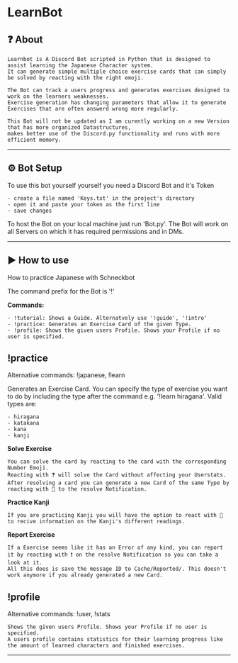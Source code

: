 # LearnBot

## ❓ About

```text
Learnbot is A Discord Bot scripted in Python that is designed to assist learning the Japanese Character system.
It can generate simple multiple choice exercise cards that can simply be solved by reacting with the right emoji.

The Bot can track a users progress and generates exercises designed to work on the learners weaknesses.
Exercise generation has changing parameters that allow it to generate Exercises that are often answerd wrong more regularly.

This Bot will not be updated as I am curently working on a new Version that has more organized Datastructures,
makes better use of the Discord.py functionality and runs with more efficient memory.
```

---

## ⚙️ Bot Setup

To use this bot yourself yourself you need a Discord Bot and it's Token

```text
- create a file named 'Keys.txt' in the project's directory
- open it and paste your token as the first line
- save changes
```
To host the Bot on your local machine just run 'Bot.py'.
The Bot will work on all Servers on which it has required permissions and in DMs.

---

## ▶️ How to use

How to practice Japanese with Schneckbot

The command prefix for the Bot is '!'

**Commands:**

```text
- !tutorial: Shows a Guide. Alternatvely use '!guide', '!intro'
- !practice: Generates an Exercise Card of the given Type.
- !profile: Shows the given users Profile. Shows your Profile if no user is specified.
```

## !practice

Alternative commands: !japanese, !learn

Generates an Exercise Card. You can specify the type of exercise you want to do by including the type after the command e.g. '!learn hiragana'.
Valid types are:

```text
- hiragana
- katakana
- kana
- kanji
```

**Solve Exercise**

```text
You can solve the card by reacting to the card with the corresponding Number Emoji.
Reacting with ❓ will solve the Card without affecting your Userstats.
After resolving a card you can generate a new Card of the same Type by reacting with 🔁 to the resolve Notification.
```

**Practice Kanji**

```text
If you are practicing Kanji you will have the option to react with 🔎 to recive information on the Kanji's different readings.
```

**Report Exercise**

```text
If a Exercise seems like it has an Error of any kind, you can report it by reacting with ❗ on the resolve Notification so you can take a look at it.
All this does is save the message ID to Cache/Reported/. This doesn't work anymore if you already generated a new Card.
```


## !profile

Alternative commands: !user, !stats

```text
Shows the given users Profile. Shows your Profile if no user is specified.
A users profile contains statistics for their learning progress like the amount of learned characters and finished exercises.
```

---


 
